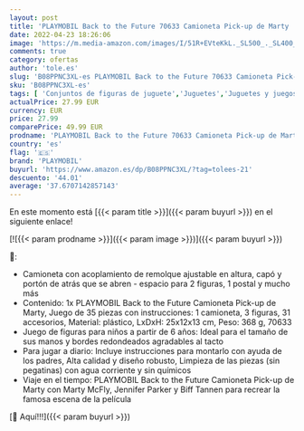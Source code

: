 ```yaml
---
layout: post
title: 'PLAYMOBIL Back to the Future 70633 Camioneta Pick-up de Marty  A partir de 5 años'
date: 2022-04-23 18:26:06
image: 'https://m.media-amazon.com/images/I/51R+EVteKkL._SL500_._SL400_.jpg'
comments: true
category: ofertas
author: 'tole.es'
slug: 'B08PPNC3XL-es PLAYMOBIL Back to the Future 70633 Camioneta Pick-up de...'
sku: 'B08PPNC3XL-es'
tags: [ 'Conjuntos de figuras de juguete','Juguetes','Juguetes y juegos','Muñecos y figuras','playmobil','🇪🇸', ]
actualPrice: 27.99 EUR
currency: EUR
price: 27.99
comparePrice: 49.99 EUR
prodname: 'PLAYMOBIL Back to the Future 70633 Camioneta Pick-up de Marty  A partir de 5 años'
country: 'es'
flag: '🇪🇸'
brand: 'PLAYMOBIL'
buyurl: 'https://www.amazon.es/dp/B08PPNC3XL/?tag=tolees-21'
descuento: '44.01'
average: '37.6707142857143'
---
```


En este momento está [{{< param title >}}]({{< param buyurl >}}) en el siguiente enlace!

[![{{< param prodname >}}]({{< param image >}})]({{< param buyurl >}})

🔎:

- Camioneta con acoplamiento de remolque ajustable en altura, capó y portón de atrás que se abren - espacio para 2 figuras, 1 postal y mucho más
- Contenido: 1x PLAYMOBIL Back to the Future Camioneta Pick-up de Marty, Juego de 35 piezas con instrucciones: 1 camioneta, 3 figuras, 31 accesorios, Material: plástico, LxDxH: 25x12x13 cm, Peso: 368 g, 70633
- Juego de figuras para niños a partir de 6 años: Ideal para el tamaño de sus manos y bordes redondeados agradables al tacto
- Para jugar a diario: Incluye instrucciones para montarlo con ayuda de los padres, Alta calidad y diseño robusto, Limpieza de las piezas (sin pegatinas) con agua corriente y sin químicos
- Viaje en el tiempo: PLAYMOBIL Back to the Future Camioneta Pick-up de Marty con Marty McFly, Jennifer Parker y Biff Tannen para recrear la famosa escena de la película

[🛒 Aquí!!!]({{< param buyurl >}})
